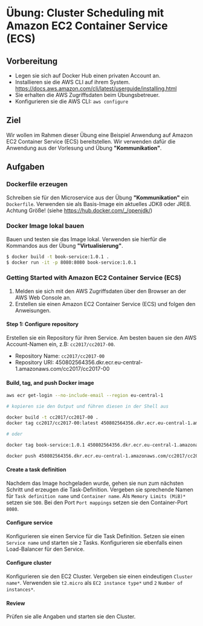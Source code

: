 # Übung: Cluster Scheduling mit Amazon EC2 Container Service (ECS)

## Vorbereitung

* Legen sie sich auf Docker Hub einen privaten Account an.
* Installieren sie die AWS CLI auf ihrem System. https://docs.aws.amazon.com/cli/latest/userguide/installing.html
* Sie erhalten die AWS Zugriffsdaten beim Übungsbetreuer.
* Konfigurieren sie die AWS CLI: `aws configure`

## Ziel

Wir wollen im Rahmen dieser Übung eine Beispiel Anwendung auf Amazon EC2 Container Service (ECS) bereitstellen.
Wir verwenden dafür die Anwendung aus der Vorlesung und Übung __"Kommunikation"__.


## Aufgaben

### Dockerfile erzeugen

Schreiben sie für den Microservice aus der Übung __"Kommunikation"__ ein `Dockerfile`. Verwenden sie als Basis-Image
ein aktuelles JDK8 oder JRE8. Achtung Größe! (siehe https://hub.docker.com/_/openjdk/)

### Docker Image lokal bauen

Bauen und testen sie das Image lokal. Verwenden sie hierfür die Kommandos aus der Übung __"Virtualisierung"__.

```bash
$ docker build -t book-service:1.0.1 .
$ docker run -it -p 8080:8080 book-service:1.0.1
```

### Getting Started with Amazon EC2 Container Service (ECS)

1. Melden sie sich mit den AWS Zugriffsdaten über den Browser an der AWS Web Console an.
2. Erstellen sie einen Amazon EC2 Container Service (ECS) und folgen den Anweisungen.

#### Step 1: Configure repository

Erstellen sie ein Repository für ihren Service. Am besten bauen sie den AWS Account-Namen ein, z.B: `cc2017/cc2017-00`.
* Repository Name: `cc2017/cc2017-00`
* Repository URI: 450802564356.dkr.ecr.eu-central-1.amazonaws.com/cc2017/cc2017-00

#### Build, tag, and push Docker image

```bash
aws ecr get-login --no-include-email --region eu-central-1

# kopieren sie den Output und führen diesen in der Shell aus

docker build -t cc2017/cc2017-00 .
docker tag cc2017/cc2017-00:latest 450802564356.dkr.ecr.eu-central-1.amazonaws.com/cc2017/cc2017-00:latest

# oder

docker tag book-service:1.0.1 450802564356.dkr.ecr.eu-central-1.amazonaws.com/cc2017/cc2017-00:latest

docker push 450802564356.dkr.ecr.eu-central-1.amazonaws.com/cc2017/cc2017-00:latest
```

#### Create a task definition

Nachdem das Image hochgeladen wurde, gehen sie nun zum nächsten Schritt und erzeugen die Task-Definition.
Vergeben sie sprechende Namen für `Task definition name` und `Container name`. Als `Memory Limits (MiB)*` setzen sie `500`.
Bei den Port `Port mappings` setzen sie den Container-Port `8080`.

#### Configure service

Konfigurieren sie einen Service für die Task Definition. Setzen sie einen `Service name` und starten sie `2` Tasks.
Konfigurieren sie ebenfalls einen Load-Balancer für den Service.

#### Configure cluster

Konfigurieren sie den EC2 Cluster. Vergeben sie einen eindeutigen `Cluster name*`. Verwenden sie `t2.micro` als `EC2 instance type*` und `2` `Number of instances*`.

#### Review

Prüfen sie alle Angaben und starten sie den Cluster.
